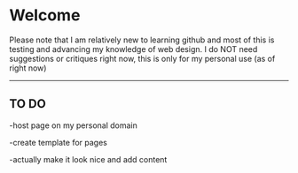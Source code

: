 # Welcome
Please note that I am relatively new to learning github and most of this is testing and advancing my knowledge of web design. I do NOT need suggestions or critiques right now, this is only for my personal use (as of right now)

---

## TO DO

-host page on my personal domain

-create template for pages

-actually make it look nice and add content
